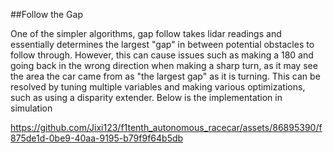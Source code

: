 ##Follow the Gap

One of the simpler algorithms, gap follow takes lidar readings and essentially determines the largest "gap" in between potential obstacles to follow through. However, this can cause issues such as making a 180 and going back
in the wrong direction when making a sharp turn, as it may see the area the car came from as "the largest gap" as it is turning. This can be resolved by tuning multiple variables and making various optimizations, such as 
using a disparity extender. Below is the implementation in simulation 

https://github.com/Jixi123/f1tenth_autonomous_racecar/assets/86895390/f875de1d-0be9-40aa-9195-b79f9f64b5db

